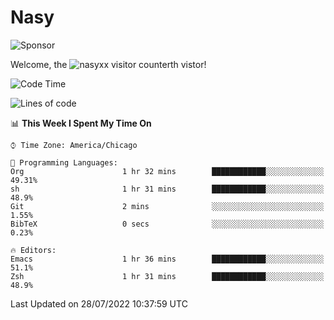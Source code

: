 # Nasy

<!--
<p align="center">
<img height="200" src="https://github-readme-stats.vercel.app/api?username=nasyxx&count_private=true&show_icons=true&theme=dracula&include_all_commits=true"/>
<img height="200" src="https://github-readme-stats.vercel.app/api/top-langs/?username=nasyxx&theme=dracula&hide=html,jupyter+notebook&count_private=true&show_icons=true"/>
</p>

  
----------------
-->

![Sponsor](https://img.shields.io/static/v1.svg?label=Sponsor&message=%E2%9D%A4&logo=GitHub&style=flat&color=pink)
 
Welcome, the ![nasyxx visitor counter](https://count.getloli.com/get/@nasyxx?theme=rule34)th vistor!
 
<!--START_SECTION:waka-->
![Code Time](http://img.shields.io/badge/Code%20Time-2%2C523%20hrs%2057%20mins-blue)

![Lines of code](https://img.shields.io/badge/From%20Hello%20World%20I%27ve%20Written-5%20Million%20lines%20of%20code-blue)

📊 **This Week I Spent My Time On** 

```text
⌚︎ Time Zone: America/Chicago

💬 Programming Languages: 
Org                      1 hr 32 mins        ████████████░░░░░░░░░░░░░   49.31% 
sh                       1 hr 31 mins        ████████████░░░░░░░░░░░░░   48.9% 
Git                      2 mins              ░░░░░░░░░░░░░░░░░░░░░░░░░   1.55% 
BibTeX                   0 secs              ░░░░░░░░░░░░░░░░░░░░░░░░░   0.23%

🔥 Editors: 
Emacs                    1 hr 36 mins        ████████████░░░░░░░░░░░░░   51.1% 
Zsh                      1 hr 31 mins        ████████████░░░░░░░░░░░░░   48.9%

```


 Last Updated on 28/07/2022 10:37:59 UTC
<!--END_SECTION:waka-->

<!-- ![visitors](https://visitor-badge.laobi.icu/badge?page_id=nasyxx.nasyxx) -->
